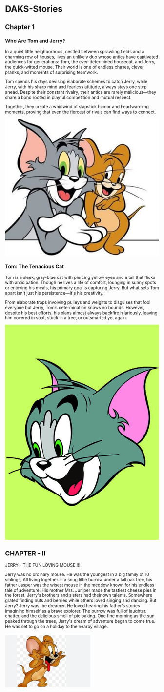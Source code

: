 # DAKS-Stories

## Chapter 1

### Who Are Tom and Jerry?

In a quiet little neighborhood, nestled between sprawling fields and a charming row of houses, lives an unlikely duo whose antics have captivated audiences for generations: Tom, the ever-determined housecat, and Jerry, the quick-witted mouse. Their world is one of endless chases, clever pranks, and moments of surprising teamwork.

Tom spends his days devising elaborate schemes to catch Jerry, while Jerry, with his sharp mind and fearless attitude, always stays one step ahead. Despite their constant rivalry, their antics are rarely malicious—they share a bond rooted in playful competition and mutual respect.

Together, they create a whirlwind of slapstick humor and heartwarming moments, proving that even the fiercest of rivals can find ways to connect.

![Tom & Jerry](./images/tom-jerry.jpg)

### Tom: The Tenacious Cat

Tom is a sleek, gray-blue cat with piercing yellow eyes and a tail that flicks with anticipation. Though he lives a life of comfort, lounging in sunny spots or enjoying his meals, his primary goal is capturing Jerry. But what sets Tom apart isn't just his persistence—it's his creativity.

From elaborate traps involving pulleys and weights to disguises that fool everyone but Jerry, Tom’s determination knows no bounds. However, despite his best efforts, his plans almost always backfire hilariously, leaving him covered in soot, stuck in a tree, or outsmarted yet again.

![Tom](./images/tom.jpg)

## CHAPTER - II

JERRY - THE FUN LOVING MOUSE !!!

Jerry was no ordinary mouse. He was the youngest in a big family of 10 siblings, All living together in a snug little burrow under a tall oak tree, his father Jasper was the wisest mouse in the meddow known for his endless tale of adventure. His mother Mrs. Juniper made the tastiest cheese pies in the forest. Jerry's brothers and sisters had their own talents. Somewhere grated finding nuts and berries while others loved singing and dancing. But Jerry? Jerry was the dreamer. He loved hearing his father's stories imagining himself as a brave explorer. The burrow was full of laughter, chatter, and the delicious smell of pie baking. One fine morning as the sun peaked through the trees, Jerry's dream of adventure began to come true. He was set to go on a holiday to the nearby village. 

![Capture](/images/Capture.JPG)